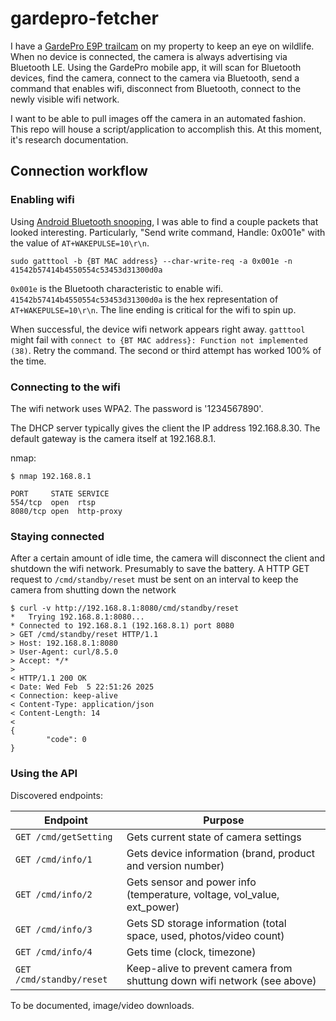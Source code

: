 # gardepro-fetcher
I have a [GardePro E9P trailcam](https://gardepro.com/products/gardepro-wifi-trail-camera-e9p-with-rechargeable-battery) on my property to keep an eye on wildlife. When no device is connected, the camera is always advertising via Bluetooth LE. Using the GardePro mobile app, it will scan for Bluetooth devices, find the camera, connect to the camera via Bluetooth, send a command that enables wifi, disconnect from Bluetooth, connect to the newly visible wifi network.

I want to be able to pull images off the camera in an automated fashion. This repo will house a script/application to accomplish this. At this moment, it's research documentation. 

## Connection workflow
### Enabling wifi

Using [Android Bluetooth snooping](https://source.android.com/docs/core/connect/bluetooth/verifying_debugging#debugging-with-logs), I was able to find a couple packets that looked interesting. Particularly, "Send write command, Handle: 0x001e" with the value of `AT+WAKEPULSE=10\r\n`.

```sudo gatttool -b {BT MAC address} --char-write-req -a 0x001e -n 41542b57414b4550554c53453d31300d0a``` 

`0x001e` is the Bluetooth characteristic to enable wifi. `41542b57414b4550554c53453d31300d0a` is the hex representation of `AT+WAKEPULSE=10\r\n`. The line ending is critical for the wifi to spin up.

When successful, the device wifi network appears right away. `gatttool` might fail with `connect to {BT MAC address}: Function not implemented (38)`. Retry the command. The second or third attempt has worked 100% of the time.

### Connecting to the wifi
The wifi network uses WPA2. The password is '1234567890'.

The DHCP server typically gives the client the IP address 192.168.8.30. The default gateway is the camera itself at 192.168.8.1.

nmap:
```
$ nmap 192.168.8.1

PORT     STATE SERVICE
554/tcp  open  rtsp
8080/tcp open  http-proxy
```

### Staying connected
After a certain amount of idle time, the camera will disconnect the client and shutdown the wifi network. Presumably to save the battery. A HTTP GET request to `/cmd/standby/reset` must be sent on an interval to keep the camera from shutting down the network

```
$ curl -v http://192.168.8.1:8080/cmd/standby/reset
*   Trying 192.168.8.1:8080...
* Connected to 192.168.8.1 (192.168.8.1) port 8080
> GET /cmd/standby/reset HTTP/1.1
> Host: 192.168.8.1:8080
> User-Agent: curl/8.5.0
> Accept: */*
>
< HTTP/1.1 200 OK
< Date: Wed Feb  5 22:51:26 2025
< Connection: keep-alive
< Content-Type: application/json
< Content-Length: 14
<
{
        "code": 0
}
```

### Using the API
Discovered endpoints:

| Endpoint | Purpose  |
|---|---|
|`GET /cmd/getSetting`   | Gets current state of camera settings  |
|`GET /cmd/info/1`   |Gets device information (brand, product and version number)   | 
|`GET /cmd/info/2`  |Gets sensor and power info (temperature, voltage, vol_value, ext_power)    | 
|`GET /cmd/info/3`   |Gets SD storage information (total space, used, photos/video count)   |
|`GET /cmd/info/4`  |Gets time (clock, timezone)|
|`GET /cmd/standby/reset` | Keep-alive to prevent camera from shuttung down wifi network (see above) | 

To be documented, image/video downloads.
